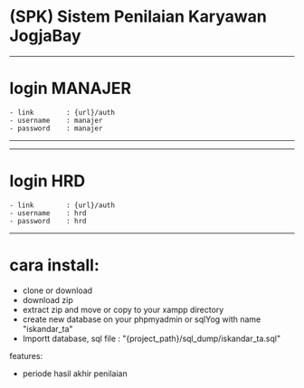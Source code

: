 # (SPK) Sistem Penilaian Karyawan JogjaBay

*******************
# login MANAJER
    - link        : {url}/auth
    - username    : manajer
    - password    : manajer
*******************

*******************
# login HRD
    - link        : {url}/auth
    - username    : hrd
    - password    : hrd
*******************

# cara install:
- clone or download
- download zip
- extract zip and move or copy to your xampp directory
- create new database on your phpmyadmin or sqlYog  with name "iskandar_ta"
- Importt database, sql file : "{project_path}/sql_dump/iskandar_ta.sql"

features:
- periode hasil akhir penilaian

